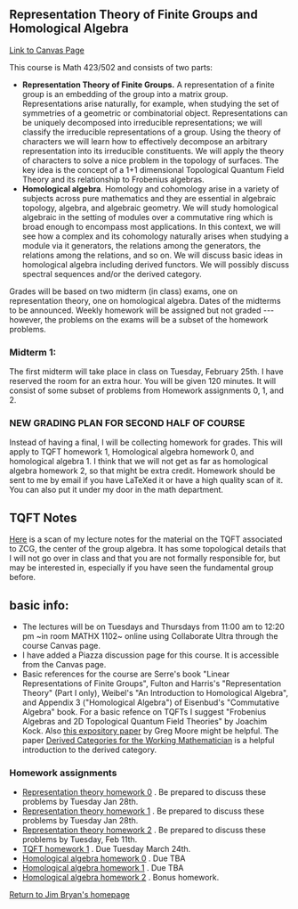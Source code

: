 ## Representation Theory of Finite Groups and Homological Algebra

[Link to Canvas Page](https://canvas.ubc.ca/courses/37760)

This course is Math 423/502 and consists of two parts:

  * **Representation Theory of Finite Groups.** A representation of a finite group is an embedding of the group into a matrix group. Representations arise naturally, for example, when studying the set of symmetries of a geometric or combinatorial object. Representations can be uniquely decomposed into irreducible representations; we will classify the irreducible representations of a group. Using the theory of characters we will learn how to effectively decompose an arbitrary representation into its irreducible constituents. We will apply the theory of characters to solve a nice problem in the topology of surfaces. The key idea is the concept of a 1+1 dimensional Topological Quantum Field Theory and its relationship to Frobenius algebras.
  * **Homological algebra**. Homology and cohomology arise in a variety of subjects across pure mathematics and they are essential in  algebraic topology, algebra, and algebraic geometry. We will study homological algebraic in the setting of modules over a commutative ring which is broad enough to encompass most applications. In this context, we will see how a complex and its cohomology naturally arises when studying a module via it generators, the relations among the generators, the relations among the relations, and so on. We will discuss basic ideas in homological algebra including derived functors. We will possibly discuss spectral sequences and/or the derived category.

Grades will be based on two midterm (in class) exams, one on representation theory, one on homological algebra. Dates of the midterms to be announced. Weekly homework will be assigned but not graded --- however, the problems on the exams will be a subset of the homework problems. 

### Midterm 1:
The first midterm will take place in class on Tuesday, February 25th. I have reserved the room for an extra hour. You will be given 120 minutes. It will consist of some subset of problems from Homework assignments 0, 1, and 2. 
  
### NEW GRADING PLAN FOR SECOND HALF OF COURSE

Instead of having a final, I will be collecting homework for grades. This will apply to TQFT homework 1, Homological algebra homework 0, and homological algebra 1. I think that we will not get as far as homological algebra homework 2, so that might be extra credit. Homework should be sent to me by email if you have LaTeXed it or have a high quality scan of it. You can also put it under my door in the math department. 

## TQFT Notes

[Here](TQFT-ZCG-notes-higherquality.PDF) is a scan of my lecture notes for the material on the TQFT associated to ZCG, the center of the group algebra. It has some topological details that I will not go over in class and that you are not formally responsible for, but may be interested in, especially if you have seen the fundamental group before.

## basic info:

  * The lectures will be on Tuesdays and Thursdays from 11:00 am to 12:20 pm ~in room MATHX 1102~  online using Collaborate Ultra through the course Canvas page.
  * I have added a Piazza discussion page for this course. It is accessible from the Canvas page.
  * Basic references for the course are Serre's book "Linear Representations of Finite Groups", Fulton and Harris's "Representation Theory" (Part I only), Weibel's "An Introduction to Homological Algebra", and Appendix 3 ("Homological Algebra") of Eisenbud's "Commutative Algebra" book. For a basic refence on TQFTs I suggest "Frobenius Algebras and 2D Topological Quantum Field Theories" by Joachim Kock. Also [this expository paper](http://www.physics.rutgers.edu/~gmoore/695Fall2015/TopologicalFieldTheory.pdf) by Greg Moore might be helpful. The paper [Derived Categories for the Working Mathematician](https://arxiv.org/abs/math/0001045) is a helpful introduction to the derived category. 

  
### Homework assignments

  * [Representation theory homework 0](HW0.pdf) . Be prepared to discuss these problems by Tuesday Jan 28th. 
  * [Representation theory homework 1](homework.pdf) . Be prepared to discuss these problems by Tuesday Jan 28th. 
  * [Representation theory homework 2](homework2.pdf) . Be prepared to discuss these problems by Tuesday, Feb 11th. 
  * [TQFT homework 1](homework3.pdf) . Due Tuesday March 24th. 
  * [Homological algebra homework 0](https://jbryanvancouver.github.io/math-423-502/???.pdf) . Due TBA
  * [Homological algebra homework 1](https://jbryanvancouver.github.io/math-423-502/HW4.pdf) . Due TBA
  * [Homological algebra homework 2](https://jbryanvancouver.github.io/math-423-502/HW5.pdf) . Bonus homework.
 
  [Return to Jim Bryan's homepage](https://www.math.ubc.ca/~jbryan)
